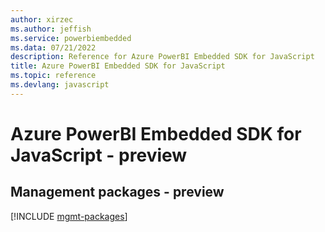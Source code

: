 ```yaml
---
author: xirzec
ms.author: jeffish
ms.service: powerbiembedded
ms.data: 07/21/2022
description: Reference for Azure PowerBI Embedded SDK for JavaScript
title: Azure PowerBI Embedded SDK for JavaScript
ms.topic: reference
ms.devlang: javascript
---
```

# Azure PowerBI Embedded SDK for JavaScript - preview

## Management packages - preview
[!INCLUDE [mgmt-packages](powerbi-embedded-mgmt-index.md)]

